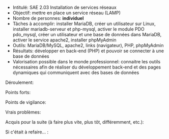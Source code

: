 - Intitulé: SAE 2.03 Installation de services réseaux
- Objectif: mettre en place un service réseau (LAMP)
- Nombre de personnes: **individuel**
- Tâches à accomplir: installer MariaDB, créer un utilisateur sur Linux, installer mariadb-serveur et php-mysql, activer le module PDO pdo_mysql, créer un utilisateur et une base de données dans MariaDB, activer le service apache2, installer phpMyAdmin
- Outils: MariaDB/MySQL, apache2, links (navigateur), PHP, phpMyAdmin
- Résultats: développer en back-end (PHP) et pouvoir se connecter à une base de données
- Valorisation possible dans le monde professionnel: connaitre les outils nécessaires afin de réaliser du développement back-end et des pages dynamiques qui communiquent avec des bases de données

Déroulement: 

Points forts: 

Points de vigilance:

Vrais problèmes: 

Acquis pour la suite (à faire plus vite, plus tôt, différemment, etc.):

Si c'était à refaire... : 

